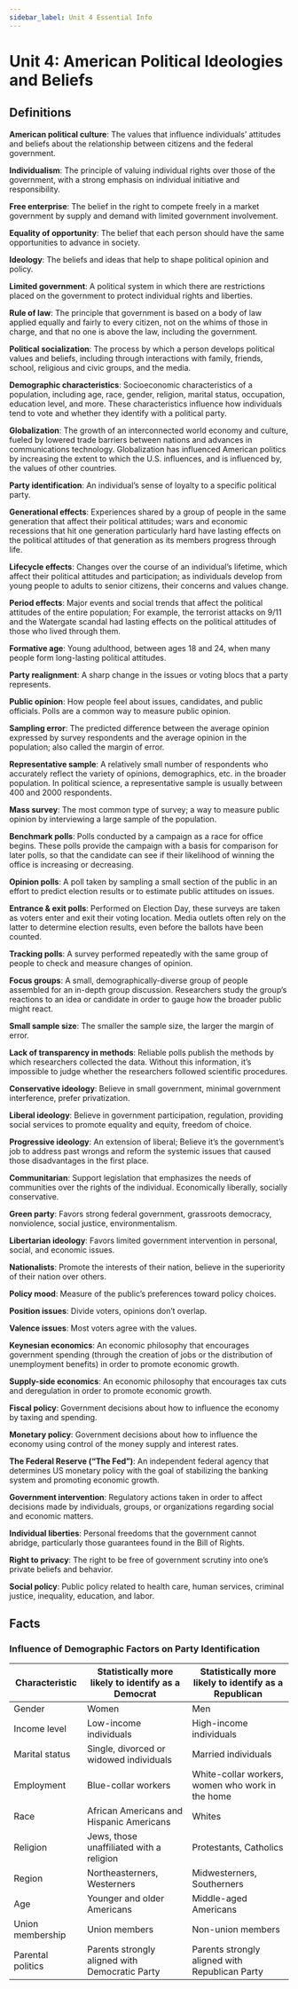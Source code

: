 ```yaml
---
sidebar_label: Unit 4 Essential Info
---
```


# Unit 4: American Political Ideologies and Beliefs

## Definitions

**American political culture**: The values that influence individuals’ attitudes and beliefs about the relationship between citizens and the federal government.

**Individualism**: The principle of valuing individual rights over those of the government, with a strong emphasis on individual initiative and responsibility.

**Free enterprise**: The belief in the right to compete freely in a market government by supply and demand with limited government involvement.

**Equality of opportunity**: The belief that each person should have the same opportunities to advance in society.

**Ideology**: The beliefs and ideas that help to shape political opinion and policy.

**Limited government**: A political system in which there are restrictions placed on the government to protect individual rights and liberties.

**Rule of law**: The principle that government is based on a body of law applied equally and fairly to every citizen, not on the whims of those in charge, and that no one is above the law, including the government.

**Political socialization**: The process by which a person develops political values and beliefs, including through interactions with family, friends, school, religious and civic groups, and the media.

**Demographic characteristics**: Socioeconomic characteristics of a population, including age, race, gender, religion, marital status, occupation, education level, and more. These characteristics influence how individuals tend to vote and whether they identify with a political party.

**Globalization**: The growth of an interconnected world economy and culture, fueled by lowered trade barriers between nations and advances in communications technology. Globalization has influenced American politics by increasing the extent to which the U.S. influences, and is influenced by, the values of other countries.

**Party identification**: An individual’s sense of loyalty to a specific political party.

**Generational effects**: Experiences shared by a group of people in the same generation that affect their political attitudes; wars and economic recessions that hit one generation particularly hard have lasting effects on the political attitudes of that generation as its members progress through life.

**Lifecycle effects**: Changes over the course of an individual’s lifetime, which affect their political attitudes and participation; as individuals develop from young people to adults to senior citizens, their concerns and values change.

**Period effects**: Major events and social trends that affect the political attitudes of the entire population; For example, the terrorist attacks on 9/11 and the Watergate scandal had lasting effects on the political attitudes of those who lived through them.

**Formative age**: Young adulthood, between ages 18 and 24, when many people form long-lasting political attitudes.

**Party realignment**: A sharp change in the issues or voting blocs that a party represents.

**Public opinion**: How people feel about issues, candidates, and public officials. Polls are a common way to measure public opinion.

**Sampling error**: The predicted difference between the average opinion expressed by survey respondents and the average opinion in the population; also called the margin of error.

**Representative sample**: A relatively small number of respondents who accurately reflect the variety of opinions, demographics, etc. in the broader population. In political science, a representative sample is usually between 400 and 2000 respondents.

**Mass survey**: The most common type of survey; a way to measure public opinion by interviewing a large sample of the population.

**Benchmark polls**: Polls conducted by a campaign as a race for office begins. These polls provide the campaign with a basis for comparison for later polls, so that the candidate can see if their likelihood of winning the office is increasing or decreasing.

**Opinion polls**: A poll taken by sampling a small section of the public in an effort to predict election results or to estimate public attitudes on issues.

**Entrance & exit polls**: Performed on Election Day, these surveys are taken as voters enter and exit their voting location. Media outlets often rely on the latter to determine election results, even before the ballots have been counted.

**Tracking polls**: A survey performed repeatedly with the same group of people to check and measure changes of opinion.

**Focus groups**: A small, demographically-diverse group of people assembled for an in-depth group discussion. Researchers study the group’s reactions to an idea or candidate in order to gauge how the broader public might react.

**Small sample size**: The smaller the sample size, the larger the margin of error.

**Lack of transparency in methods**: Reliable polls publish the methods by which researchers collected the data. Without this information, it’s impossible to judge whether the researchers followed scientific procedures.

**Conservative ideology**: Believe in small government, minimal government interference, prefer privatization.

**Liberal ideology**: Believe in government participation, regulation, providing social services to promote equality and equity, freedom of choice.

**Progressive ideology**: An extension of liberal; Believe it’s the government’s job to address past wrongs and reform the systemic issues that caused those disadvantages in the first place.

**Communitarian**: Support legislation that emphasizes the needs of communities over the rights of the individual. Economically liberally, socially conservative.

**Green party**: Favors strong federal government, grassroots democracy, nonviolence, social justice, environmentalism.

**Libertarian ideology**: Favors limited government intervention in personal, social, and economic issues.

**Nationalists**: Promote the interests of their nation, believe in the superiority of their nation over others.

**Policy mood**: Measure of the public’s preferences toward policy choices.

**Position issues**: Divide voters, opinions don’t overlap.

**Valence issues**: Most voters agree with the values.

**Keynesian economics**: An economic philosophy that encourages government spending (through the creation of jobs or the distribution of unemployment benefits) in order to promote economic growth.

**Supply-side economics**: An economic philosophy that encourages tax cuts and deregulation in order to promote economic growth.

**Fiscal policy**: Government decisions about how to influence the economy by taxing and spending.

**Monetary policy**: Government decisions about how to influence the economy using control of the money supply and interest rates.

**The Federal Reserve (“The Fed”)**: An independent federal agency that determines US monetary policy with the goal of stabilizing the banking system and promoting economic growth.

**Government intervention**: Regulatory actions taken in order to affect decisions made by individuals, groups, or organizations regarding social and economic matters.

**Individual liberties**: Personal freedoms that the government cannot abridge, particularly those guarantees found in the Bill of Rights.

**Right to privacy**: The right to be free of government scrutiny into one’s private beliefs and behavior.

**Social policy**: Public policy related to health care, human services, criminal justice, inequality, education, and labor.

## Facts

### Influence of Demographic Factors on Party Identification

|Characteristic           |Statistically more likely to identify as a Democrat              |Statistically more likely to identify as a Republican       |
|-----------------------------------------|---------------------------------------------------------------------------------------------------------------------------------------------------------------------------------------------------------------------------------------------------------------------------------|----------------------------------------------------------------------------------------------------------------------------------------------------------------------------|
|Gender   |Women            |Men         |
|Income level             |Low-income individuals           |High-income individuals     |
|Marital status           |Single, divorced or widowed individuals          |Married individuals         |
|Employment               |Blue-collar workers              |White-collar workers, women who work in the home            |
|Race     |African Americans and Hispanic Americans         |Whites      |
|Religion |Jews, those unaffiliated with a religion         |Protestants, Catholics      |
|Region   |Northeasterners, Westerners      |Midwesterners, Southerners  |
|Age      |Younger and older Americans      |Middle-aged Americans       |
|Union membership         |Union members    |Non-union members           |
|Parental politics        |Parents strongly aligned with Democratic Party   |Parents strongly aligned with Republican Party              |